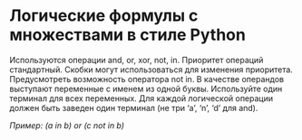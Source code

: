 # Логические формулы с множествами в стиле Python


Используются операции and, or, xor, not, in.
Приоритет операций стандартный. Скобки могут использоваться для изменения приоритета. Предусмотреть возможность оператора not in.
В качестве операндов выступают переменные с именем из одной буквы. Используйте один терминал для всех переменных. Для каждой логической операции должен быть заведен один терминал (не три ‘a’, ‘n’,
‘d’ для and).

_Пример: (a in b) or (c not in b)_

